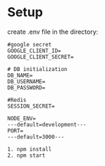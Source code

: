 # Setup
create .env file in the directory:
```
#google secret
GOOGLE_CLIENT_ID=
GOOGLE_CLIENT_SECRET=

# DB initialization
DB_NAME=
DB_USERNAME=
DB_PASSWORD=

#Redis
SESSION_SECRET=

NODE_ENV=
---default=development---
PORT=
---default=3000---

```

```
1. npm install
2. npm start
```
